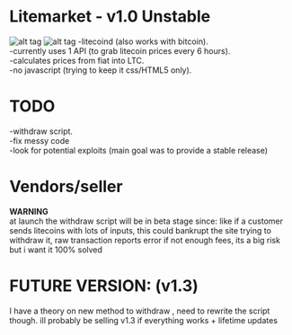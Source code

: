 Litemarket - v1.0 Unstable
==========
![alt tag](https://raw2.github.com/ModdersCentral/Litemarket/master/litemarket1.png)
![alt tag](https://raw2.github.com/ModdersCentral/Litemarket/master/litemarket2.png)
-litecoind (also works with bitcoin).<br />
-currently uses 1 API (to grab litecoin prices every 6 hours).<br />
-calculates prices from fiat into LTC.<br />
-no javascript (trying to keep it css/HTML5 only).<br />


TODO
=========
-withdraw script.<br />
-fix messy code<br />
-look for potential exploits (main goal was to provide a stable release)<br />


Vendors/seller
=========
**WARNING**<br />
at launch the withdraw script will be in beta stage since: like if a customer sends litecoins with lots of inputs, this could bankrupt the site trying to withdraw it, raw transaction reports error if not enough fees, its a big risk but i want it 100% solved<br />

FUTURE VERSION: (v1.3)
=========
I have a theory on new method to withdraw , need to rewrite the script though. ill probably be selling v1.3 if everything works + lifetime updates
